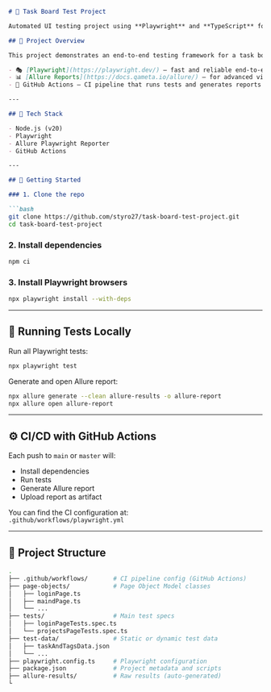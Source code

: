 
```markdown
# 🧪 Task Board Test Project

Automated UI testing project using **Playwright** and **TypeScript** for a sample task board web application.

## 📌 Project Overview

This project demonstrates an end-to-end testing framework for a task board application. It is written in **TypeScript** and uses:

- 🎭 [Playwright](https://playwright.dev/) – fast and reliable end-to-end testing framework  
- 📊 [Allure Reports](https://docs.qameta.io/allure/) – for advanced visual test reporting  
- 🐙 GitHub Actions – CI pipeline that runs tests and generates reports automatically

---

## 🧰 Tech Stack

- Node.js (v20)  
- Playwright  
- Allure Playwright Reporter  
- GitHub Actions  

---

## 🚀 Getting Started

### 1. Clone the repo

```bash
git clone https://github.com/styro27/task-board-test-project.git
cd task-board-test-project
```

### 2. Install dependencies

```bash
npm ci
```

### 3. Install Playwright browsers

```bash
npx playwright install --with-deps
```

---

## 🧪 Running Tests Locally

Run all Playwright tests:

```bash
npx playwright test
```

Generate and open Allure report:

```bash
npx allure generate --clean allure-results -o allure-report
npx allure open allure-report
```
---

## ⚙️ CI/CD with GitHub Actions

Each push to `main` or `master` will:
- Install dependencies
- Run tests
- Generate Allure report
- Upload report as artifact

You can find the CI configuration at:  
`.github/workflows/playwright.yml`

---

## 📄 Project Structure

```bash
.
├── .github/workflows/       # CI pipeline config (GitHub Actions)
├── page-objects/            # Page Object Model classes
│   ├── loginPage.ts
│   ├── maindPage.ts
│   └── ...
├── tests/                   # Main test specs
│   ├── loginPageTests.spec.ts      
│   └── projectsPageTests.spec.ts
├── test-data/               # Static or dynamic test data
│   ├── taskAndTagsData.json
│   └── ... 
├── playwright.config.ts     # Playwright configuration
├── package.json             # Project metadata and scripts
├── allure-results/          # Raw results (auto-generated)
└

```